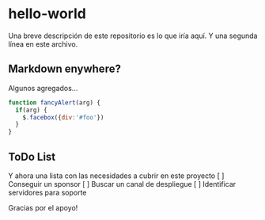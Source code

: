 # hello-world
Una breve descripción de este repositorio es lo que iría aquí.
Y una segunda línea en este archivo.

## Markdown enywhere?
Algunos agregados...
```javascript
function fancyAlert(arg) {
  if(arg) {
    $.facebox({div:'#foo'})
  }
}
```

## ToDo List
Y ahora una lista con las necesidades a cubrir en este proyecto
 [ ] Conseguir un sponsor
 [ ] Buscar un canal de despliegue
 [ ] Identificar servidores para soporte
 
Gracias por el apoyo!
